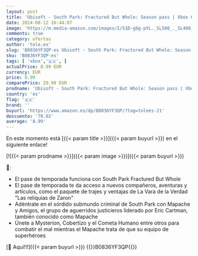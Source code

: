 ```yaml
---
layout: post
title: 'Ubisoft - South Park: Fractured But Whole: Season pass | Xbox One - Código de descarga'
date: 2024-08-12 16:44:07
image: 'https://m.media-amazon.com/images/I/51D-g8g-pYL._SL500_._SL400_.jpg'
comments: true
category: ofertas
author: 'tole.es'
slug: 'B0836YF3QP-es Ubisoft - South Park: Fractured But Whole: Season pass |...'
sku: 'B0836YF3QP-es'
tags: [ 'xbox','🇪🇸', ]
actualPrice: 8.99 EUR
currency: EUR
price: 8.99
comparePrice: 29.99 EUR
prodname: 'Ubisoft - South Park: Fractured But Whole: Season pass | Xbox One - Código de descarga'
country: 'es'
flag: '🇪🇸'
brand: ''
buyurl: 'https://www.amazon.es/dp/B0836YF3QP/?tag=tolees-21'
descuento: '70.02'
average: '8.99'
---
```


En este momento está [{{< param title >}}]({{< param buyurl >}}) en el siguiente enlace!

[![{{< param prodname >}}]({{< param image >}})]({{< param buyurl >}})

🔎:

- El pase de temporada funciona con South Park Fractured But Whole
- El pase de temporada te da acceso a nuevos compañeros, aventuras y artículos, como el paquete de trajes y ventajas de La Vara de la Verdad "Las reliquias de Zaron"
- Adéntrate en el sórdido submundo criminal de South Park con Mapache y Amigos, el grupo de aguerridos justicieros liderado por Eric Cartman, también conocido como Mapache
- Únete a Mysterion, Cobertizo y el Cometa Humano entre otros para combatir el mal mientras el Mapache trata de que su equipo de superhéroes

[🛒 Aquí!!!]({{< param buyurl >}})
{{<world>}}B0836YF3QP{{</world>}}
